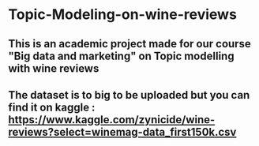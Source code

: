 # Topic-Modeling-on-wine-reviews

## This is an academic project made for our course "Big data and marketing" on Topic modelling with wine reviews

## The dataset is to big to be uploaded but you can find it on kaggle : https://www.kaggle.com/zynicide/wine-reviews?select=winemag-data_first150k.csv
